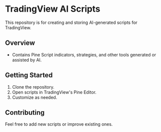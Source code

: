 # TradingView AI Scripts

This repository is for creating and storing AI-generated scripts for TradingView.

## Overview

- Contains Pine Script indicators, strategies, and other tools generated or assisted by AI.

## Getting Started

1. Clone the repository.
2. Open scripts in TradingView's Pine Editor.
3. Customize as needed.

## Contributing

Feel free to add new scripts or improve existing ones.
